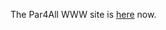The Par4All WWW site is [here](http://htmlpreview.github.io/?https://raw.github.com/wiki/keryell/par4all/index.html) now.